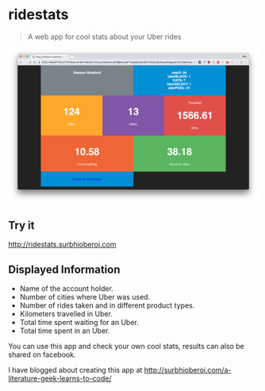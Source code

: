 # ridestats 

> A web app for cool stats about your Uber rides

![demo](media/demo1.png)

## Try it

http://ridestats.surbhioberoi.com

## Displayed Information

* Name of the account holder.
* Number of cities where Uber was used.
* Number of rides taken and in different product types.
* Kilometers travelled in Uber.
* Total time spent waiting for an Uber.
* Total time spent in an Uber.
  
You can use this app and check your own cool stats, results can also be shared on facebook. 

I have blogged about creating this app at 
http://surbhioberoi.com/a-literature-geek-learns-to-code/
